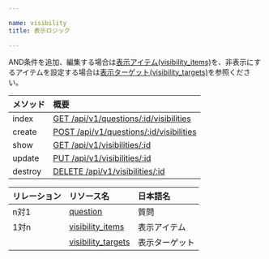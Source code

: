 ```yaml
---

name: visibility
title: 表示ロジック

---
```


AND条件を追加、編集する場合は[表示アイテム(visibility_items)](#visibility_item)を、非表示にするアイテムを設定する場合は[表示ターゲット(visibility_targets)](#visibility_target)を参照ください。

|メソッド|概要|
|:---|:---|
|index|[GET /api/v1/questions/:id/visibilities](#visibility_index)|
|create|[POST /api/v1/questions/:id/visibilities](#visibility_create)|
|show|[GET /api/v1/visibilities/:id](#visibility_show)|
|update|[PUT /api/v1/visibilities/:id](#visibility_update)|
|destroy|[DELETE /api/v1/visibilities/:id](#visibility_delete)|

|リレーション|リソース名|日本語名|
|:---|:---|:---|
|n対1|[question](#question)|質問|
|1対n|[visibility_items](#visibility_item)|表示アイテム|
||[visibility_targets](#visibility_target)|表示ターゲット|
